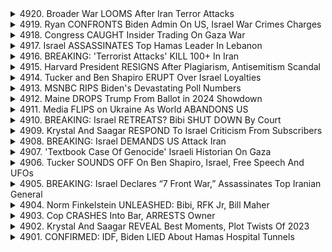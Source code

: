 <details>
<summary>4920. Broader War LOOMS After Iran Terror Attacks</summary><br>

<a href="https://www.youtube.com/watch?v=0B5v0SYy-IU" target="_blank">
    <img src="https://img.youtube.com/vi/0B5v0SYy-IU/maxresdefault.jpg" 
        alt="[Youtube]" width="200">
</a>

# Broader War LOOMS After Iran Terror Attacks


</details>

<details>
<summary>4919. Ryan CONFRONTS Biden Admin On US, Israel War Crimes Charges</summary><br>

<a href="https://www.youtube.com/watch?v=eB4_HJuj-FQ" target="_blank">
    <img src="https://img.youtube.com/vi/eB4_HJuj-FQ/maxresdefault.jpg" 
        alt="[Youtube]" width="200">
</a>

# Ryan CONFRONTS Biden Admin On US, Israel War Crimes Charges


</details>

<details>
<summary>4918. Congress CAUGHT Insider Trading On Gaza War</summary><br>

<a href="https://www.youtube.com/watch?v=ebdDiUmH5JI" target="_blank">
    <img src="https://img.youtube.com/vi/ebdDiUmH5JI/maxresdefault.jpg" 
        alt="[Youtube]" width="200">
</a>

# Congress CAUGHT Insider Trading On Gaza War


</details>

<details>
<summary>4917. Israel ASSASSINATES Top Hamas Leader In Lebanon</summary><br>

<a href="https://www.youtube.com/watch?v=P50nwQ-xqSQ" target="_blank">
    <img src="https://img.youtube.com/vi/P50nwQ-xqSQ/maxresdefault.jpg" 
        alt="[Youtube]" width="200">
</a>

# Israel ASSASSINATES Top Hamas Leader In Lebanon


</details>

<details>
<summary>4916. BREAKING: 'Terrorist Attacks' KILL 100+ In Iran</summary><br>

<a href="https://www.youtube.com/watch?v=rHVtpTZLIpc" target="_blank">
    <img src="https://img.youtube.com/vi/rHVtpTZLIpc/maxresdefault.jpg" 
        alt="[Youtube]" width="200">
</a>

# BREAKING: 'Terrorist Attacks' KILL 100+ In Iran


</details>

<details>
<summary>4915. Harvard President RESIGNS After Plagiarism, Antisemitism Scandal</summary><br>

<a href="https://www.youtube.com/watch?v=EnvYW0ZpK-s" target="_blank">
    <img src="https://img.youtube.com/vi/EnvYW0ZpK-s/maxresdefault.jpg" 
        alt="[Youtube]" width="200">
</a>

# Harvard President RESIGNS After Plagiarism, Antisemitism Scandal


</details>

<details>
<summary>4914. Tucker and Ben Shapiro ERUPT Over Israel Loyalties</summary><br>

<a href="https://www.youtube.com/watch?v=QUTLxRKySTU" target="_blank">
    <img src="https://img.youtube.com/vi/QUTLxRKySTU/maxresdefault.jpg" 
        alt="[Youtube]" width="200">
</a>

# Tucker and Ben Shapiro ERUPT Over Israel Loyalties


</details>

<details>
<summary>4913. MSNBC RIPS Biden's Devastating Poll Numbers</summary><br>

<a href="https://www.youtube.com/watch?v=l1roUSKVkes" target="_blank">
    <img src="https://img.youtube.com/vi/l1roUSKVkes/maxresdefault.jpg" 
        alt="[Youtube]" width="200">
</a>

# MSNBC RIPS Biden's Devastating Poll Numbers


</details>

<details>
<summary>4912. Maine DROPS Trump From Ballot in 2024 Showdown</summary><br>

<a href="https://www.youtube.com/watch?v=TOJ5SuD4gwU" target="_blank">
    <img src="https://img.youtube.com/vi/TOJ5SuD4gwU/maxresdefault.jpg" 
        alt="[Youtube]" width="200">
</a>

# Maine DROPS Trump From Ballot in 2024 Showdown


</details>

<details>
<summary>4911. Media FLIPS on Ukraine As World ABANDONS US</summary><br>

<a href="https://www.youtube.com/watch?v=TFkAcuuizLs" target="_blank">
    <img src="https://img.youtube.com/vi/TFkAcuuizLs/maxresdefault.jpg" 
        alt="[Youtube]" width="200">
</a>

# Media FLIPS on Ukraine As World ABANDONS US


</details>

<details>
<summary>4910. BREAKING: Israel RETREATS? Bibi SHUT DOWN By Court</summary><br>

<a href="https://www.youtube.com/watch?v=WEezoTJsF0A" target="_blank">
    <img src="https://img.youtube.com/vi/WEezoTJsF0A/maxresdefault.jpg" 
        alt="[Youtube]" width="200">
</a>

# BREAKING: Israel RETREATS? Bibi SHUT DOWN By Court


</details>

<details>
<summary>4909. Krystal And Saagar RESPOND To Israel Criticism From Subscribers</summary><br>

<a href="https://www.youtube.com/watch?v=ZwNvuC1hODY" target="_blank">
    <img src="https://img.youtube.com/vi/ZwNvuC1hODY/maxresdefault.jpg" 
        alt="[Youtube]" width="200">
</a>

# Krystal And Saagar RESPOND To Israel Criticism From Subscribers


</details>

<details>
<summary>4908. BREAKING: Israel DEMANDS US Attack Iran</summary><br>

<a href="https://www.youtube.com/watch?v=NoSnEZBeLYE" target="_blank">
    <img src="https://img.youtube.com/vi/NoSnEZBeLYE/maxresdefault.jpg" 
        alt="[Youtube]" width="200">
</a>

# BREAKING: Israel DEMANDS US Attack Iran


</details>

<details>
<summary>4907. 'Textbook Case Of Genocide' Israeli Historian On Gaza</summary><br>

<a href="https://www.youtube.com/watch?v=yXjl2uXa220" target="_blank">
    <img src="https://img.youtube.com/vi/yXjl2uXa220/maxresdefault.jpg" 
        alt="[Youtube]" width="200">
</a>

# 'Textbook Case Of Genocide' Israeli Historian On Gaza


</details>

<details>
<summary>4906. Tucker SOUNDS OFF On Ben Shapiro, Israel, Free Speech And UFOs</summary><br>

<a href="https://www.youtube.com/watch?v=8lIO3B3k7Mo" target="_blank">
    <img src="https://img.youtube.com/vi/8lIO3B3k7Mo/maxresdefault.jpg" 
        alt="[Youtube]" width="200">
</a>

# Tucker SOUNDS OFF On Ben Shapiro, Israel, Free Speech And UFOs


</details>

<details>
<summary>4905. BREAKING: Israel Declares “7 Front War,” Assassinates Top Iranian General</summary><br>

<a href="https://www.youtube.com/watch?v=0aZzkiHugYk" target="_blank">
    <img src="https://img.youtube.com/vi/0aZzkiHugYk/maxresdefault.jpg" 
        alt="[Youtube]" width="200">
</a>

# BREAKING: Israel Declares “7 Front War,” Assassinates Top Iranian General


</details>

<details>
<summary>4904. Norm Finkelstein UNLEASHED: Bibi, RFK Jr, Bill Maher</summary><br>

<a href="https://www.youtube.com/watch?v=7tI595leq4U" target="_blank">
    <img src="https://img.youtube.com/vi/7tI595leq4U/maxresdefault.jpg" 
        alt="[Youtube]" width="200">
</a>

# Norm Finkelstein UNLEASHED: Bibi, RFK Jr, Bill Maher


</details>

<details>
<summary>4903. Cop CRASHES Into Bar, ARRESTS Owner</summary><br>

<a href="https://www.youtube.com/watch?v=hF7po2min28" target="_blank">
    <img src="https://img.youtube.com/vi/hF7po2min28/maxresdefault.jpg" 
        alt="[Youtube]" width="200">
</a>

# Cop CRASHES Into Bar, ARRESTS Owner


</details>

<details>
<summary>4902. Krystal And Saagar REVEAL Best Moments, Plot Twists Of 2023</summary><br>

<a href="https://www.youtube.com/watch?v=QbbnXPSEegM" target="_blank">
    <img src="https://img.youtube.com/vi/QbbnXPSEegM/maxresdefault.jpg" 
        alt="[Youtube]" width="200">
</a>

# Krystal And Saagar REVEAL Best Moments, Plot Twists Of 2023


</details>

<details>
<summary>4901. CONFIRMED: IDF, Biden LIED About Hamas Hospital Tunnels</summary><br>

<a href="https://www.youtube.com/watch?v=Z53dVJ__ZD8" target="_blank">
    <img src="https://img.youtube.com/vi/Z53dVJ__ZD8/maxresdefault.jpg" 
        alt="[Youtube]" width="200">
</a>

# CONFIRMED: IDF, Biden LIED About Hamas Hospital Tunnels


</details>

